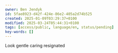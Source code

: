 ```yaml
---
owner: Ben Jendyk
id: 5fae8923-d42f-424e-86e2-405a2d74b525
created: 2025-01-09T03:29:37+0100
modified: 2025-03-24T05:44:31+0100
tags: [access/public, language/en, status/pending]
key-words: []
---
```


Look gentle caring resignated